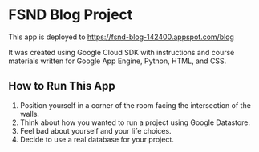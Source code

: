 # FSND Blog Project
This app is deployed to <https://fsnd-blog-142400.appspot.com/blog>

It was created using Google Cloud SDK with instructions and course materials written for Google App Engine, Python, HTML, and CSS.

## How to Run This App
1. Position yourself in a corner of the room facing the intersection of the walls.
2. Think about how you wanted to run a project using Google Datastore.
3. Feel bad about yourself and your life choices.
4. Decide to use a real database for your project.